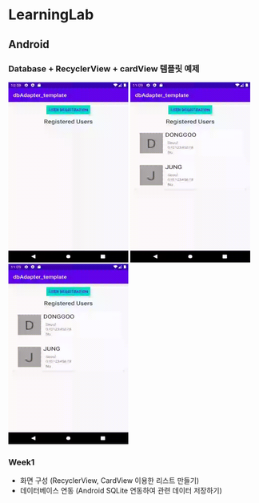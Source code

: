 # LearningLab

## Android

### Database + RecyclerView + cardView 템플릿 예제

<p float="left">
  <img src="/device-2020-07-01-225911.gif" alt="device-2020-07-01-225911" width="240" height="360" />
  <img src="/2.gif" alt="device-2020-07-01-225911" width="240" height="360" />
  <img src="/2.gif" alt="device-2020-07-01-225911" width="240" height="360" />
 </p>

### Week1

- 화면 구성 (RecyclerView, CardView 이용한 리스트 만들기)
- 데이터베이스 연동 (Android SQLite 연동하여 관련 데이터 저장하기)

